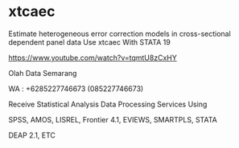 # xtcaec
Estimate heterogeneous error correction models in cross-sectional dependent panel data Use xtcaec With STATA 19

https://www.youtube.com/watch?v=tqmtU8zCxHY

Olah Data Semarang

WA : +6285227746673 (085227746673)

Receive Statistical Analysis Data Processing Services Using

SPSS, AMOS, LISREL, Frontier 4.1, EVIEWS, SMARTPLS, STATA

DEAP 2.1, ETC
